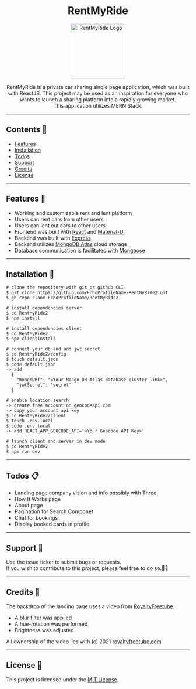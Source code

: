 <h1 align="center">RentMyRide</h1>

<p align="center">
  <a href="https://github.com/EchoProfileName/RentMyRide2"><img width="150" src="https://github.com/EchoProfileName/RentMyRide2/blob/master/client/src/assets/logo/logo.svg" alt="RentMyRide Logo"></a>
</p>

<div align="center">
RentMyRide is a private car sharing single page application, which was built with ReactJS. This project may be used as an inspiration for everyone who wants to launch a sharing platform into a rapidly growing market.
<br>
This application utilizes MERN Stack.
</div>

---

## Contents :file_folder:

- [Features](https://github.com/EchoProfileName/RentMyRide2#features-gem)
- [Installation](https://github.com/EchoProfileName/RentMyRide2#installation-wrench)
- [Todos](https://github.com/EchoProfileName/RentMyRide2#todos-clipboard)
- [Support](https://github.com/EchoProfileName/RentMyRide2#support-fire_engine)
- [Credits](https://github.com/EchoProfileName/RentMyRide2#credits-pray)
- [License](https://github.com/EchoProfileName/RentMyRide2#license-page_facing_up)

---

## Features :gem:

- Working and customizable rent and lent platform
- Users can rent cars from other users
- Users can lent out cars to other users
- Frontend was built with [React](https://github.com/facebook/react) and [Material-UI](https://github.com/mui-org/material-ui)
- Backend was built with [Express](https://github.com/expressjs/express)
- Backend utilizes [MongoDB Atlas](https://www.mongodb.com/cloud/atlas) cloud storage
- Database communication is facilitated with [Mongoose](https://github.com/Automattic/mongoose)

---

## Installation :wrench:

```
# clone the repository with git or github CLI
$ git clone https://github.com/EchoProfileName/RentMyRide2.git
$ gh repo clone EchoProfileName/RentMyRide2

# install dependencies server
$ cd RentMyRide2
$ npm install

# install dependencies client
$ cd RentMyRide2
$ npm clientinstall

# connect your db and add jwt secret
$ cd RentMyRide2/config
$ touch default.json
$ code default.json
-> add
  {
    "mongoURI": "<Your Mongo DB Atlas database cluster link>",
    "jwtSecret": "secret"
  }

# enable location search
-> create free account on geocodeapi.com
-> copy your account api key
$ cd RentMyRide2/client
$ touch .env.local
$ code .env.local
-> add REACT_APP_GEOCODE_API='<Your Geocode API Key>'

# launch client and server in dev mode
$ cd RentMyRide2
$ npm run dev

```

---

## Todos :clipboard:

- Landing page company vision and info possibly with Three
- How It Works page
- About page
- Pagination for Search Componet
- Chat for bookings
- Display booked cards in profile

---

## Support :fire_engine:

Use the issue ticker to submit bugs or requests. <br>
If you wish to contribute to this project, please feel free to do so.:panda_face::wrench:

---

## Credits :pray:

The backdrop of the landing page uses a video from [RoyaltyFreetube](https://royaltyfreetube.com/synthwave-animation-sunset-drive-loop-2-rain-creative-commons/).

- A blur filter was applied
- A hue-rotation was performed
- Brightness was adjusted

All ownership of the video lies with (c) 2021 [royaltyfreetube.com](https://royaltyfreetube.com/)

---

## License :page_facing_up:

This project is licensed under the [MIT License](LICENSE.md).
